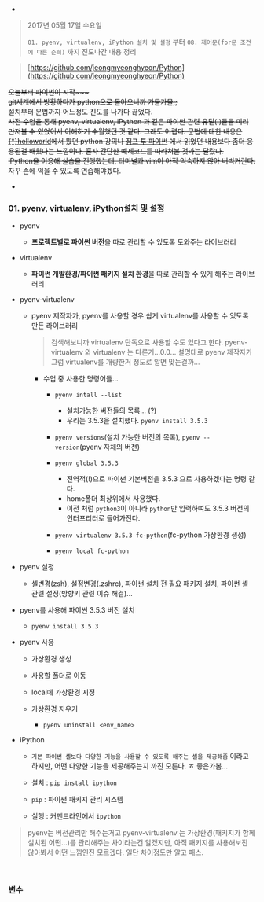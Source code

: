 -
> 2017년 05월 17일 수요일  
> 
> `01. pyenv, virtualenv, iPython 설치 및 설정` 부터 `08. 제어문(for문 조건에 따른 순회)` 까지 진도나간 내용 정리

> [https://github.com/jeongmyeonghyeon/Python](https://github.com/jeongmyeonghyeon/Python)

<strike>오늘부터 파이썬이 시작~~~  
git세계에서 방황하다가 python으로 돌아오니까 가물가물;;  
설치부터 문법까지 어느정도 진도를 나가다 끊었다.  
사전 수업을 통해 pyenv, virtualenv, iPython 과 같은 파이썬 관련 유틸(!)들을 미리 만져볼 수 있었어서 이해하기 수월했던 것 같다. 그래도 어렵다. 문법에 대한 내용은 [{*}helloworld](http://tryhelloworld.co.kr/)에서 봤던 python 강의나 [점프 투 파이썬](https://wikidocs.net/book/1) 에서 읽었던 내용보다 좀더 응용된걸 배웠다는 느낌이다. 혼자 간단한 예제코드를 따라쳐본 것과는 달랐다.  
iPython을 이용해 실습을 진행했는데, 터미널과 vim이 아직 익숙하지 않아 버벅거린다. 자꾸 손에 익을 수 있도록 연습해야겠다.</strike>

-

### 01. pyenv, virtualenv, iPython설치 및 설정

- pyenv

	- **프로젝트별로 파이썬 버전**을 따로 관리할 수 있도록 도와주는 라이브러리

- virtualenv

	- **파이썬 개발환경/파이썬 패키지 설치 환경**을 따로 관리할 수 있게 해주는 라이브러리

- pyenv-virtualenv

	- pyenv 제작자가, pyenv를 사용할 경우 쉽게 virtualenv를 사용할 수 있도록 만든 라이브러리

		> 검색해보니까 virtualenv 단독으로 사용할 수도 있다고 한다. pyenv-virtualenv 와 virtualenv 는 다른거...0.0... 설명대로 pyenv 제작자가 그럼 virtualenv를 개량한거 정도로 알면 맞는걸까...
			
		- 수업 중 사용한 명령어들...
	
			- `pyenv intall --list`
	
				- 설치가능한 버전들의 목록... (?)
				- 우리는 3.5.3을 설치했다. `pyenv install 3.5.3`
	
			- `pyenv versions`(설치 가능한 버전의 목록), `pyenv --version`(pyenv 자체의 버전)
			- `pyenv global 3.5.3`
				- 전역적(!)으로 파이썬 기본버전을 3.5.3 으로 사용하겠다는 명령 같다.
				- home폴더 최상위에서 사용했다.
				- 이전 처럼 `python3`이 아니라 `python`만 입력하여도 3.5.3 버전의 인터프리터로 들어가진다.
			- `pyenv virtualenv 3.5.3 fc-python`(fc-python 가상환경 생성)
			- `pyenv local fc-python`

- pyenv 설정

	- 셸변경(zsh), 설정변경(.zshrc), 파이썬 설치 전 필요 패키지 설치, 파이썬 셸 관련 설정(방향키 관련 이슈 해결)...

- pyenv를 사용해 파이썬 3.5.3 버전 설치

	- `pyenv install 3.5.3`

- pyenv 사용

	- 가상환경 생성
	- 사용할 폴더로 이동
	- local에 가상환경 지정
	- 가상환경 지우기

		- `pyenv uninstall <env_name>`

- iPython

	- `기본 파이썬 셸보다 다양한 기능을 사용할 수 있도록 해주는 셸을 제공해줌` 이라고 하지만, 어떤 다양한 기능을 제공해주는지 까진 모른다. ㅎ 좋은가봄...
	- 설치 : `pip install ipython`

	- `pip` : 파이썬 패키지 관리 시스템

	- 실행 : 커맨드라인에서 `ipython`

> pyenv는 버전관리만 해주는거고 pyenv-virtualenv 는 가상환경(패키지가 함께 설치된 어떤...)를 관리해주는 차이라는건 알겠지만, 아직 패키지를 사용해보진 않아봐서 어떤 느낌인진 모르겠다. 일단 차이정도만 알고 패스.

<br>

### 변수